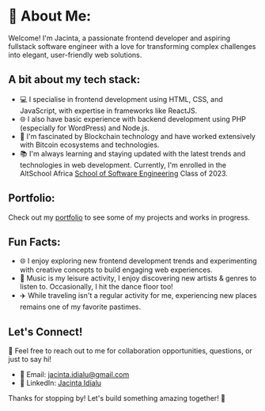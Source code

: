 # 👋 About Me:

Welcome! I'm Jacinta, a passionate frontend developer and aspiring fullstack software engineer with a love for transforming complex challenges into elegant, user-friendly web solutions.

## A bit about my tech stack:

- 💻 I specialise in frontend development using HTML, CSS, and JavaScript, with expertise in frameworks like ReactJS.
- 🌐 I also have basic experience with backend development using PHP (especially for WordPress) and Node.js.
- 🔗 I'm fascinated by Blockchain technology and have worked extensively with Bitcoin ecosystems and technologies.
- 📚 I'm always learning and staying updated with the latest trends and technologies in web development. Currently, I'm enrolled in the AltSchool Africa [School of Software Engineering](https://engineering.altschoolafrica.com/) Class of 2023.


## Portfolio: 

Check out my [portfolio](https://jacintaportfolio.vercel.app/) to see some of my projects and works in progress. 

## Fun Facts:

- 🌐 I enjoy exploring new frontend development trends and experimenting with creative concepts to build engaging web experiences.
- 🎵 Music is my leisure activity, I enjoy discovering new artists & genres to listen to. Occasionally, I hit the dance floor too!
- ✈️ While traveling isn't a regular activity for me, experiencing new places remains one of my favorite pastimes.

## Let's Connect!

💬 Feel free to reach out to me for collaboration opportunities, questions, or just to say hi!

- 📧 Email: jacinta.idialu@gmail.com
- 🔗 LinkedIn: [Jacinta Idialu](https://www.linkedin.com/in/jacinta-idialu-140404176/)

Thanks for stopping by! Let's build something amazing together! 🚀

